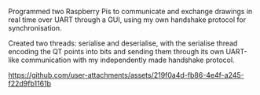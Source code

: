 Programmed two Raspberry Pis to communicate and exchange drawings in real time over UART through a GUI, 
using my own handshake protocol for synchronisation.

Created two threads: serialise and deserialise, 
with the serialise thread encoding the QT points into bits 
and sending them through its own UART-like communication with my independently made handshake protocol.

https://github.com/user-attachments/assets/219f0a4d-fb86-4e4f-a245-f22d9fb1161b


